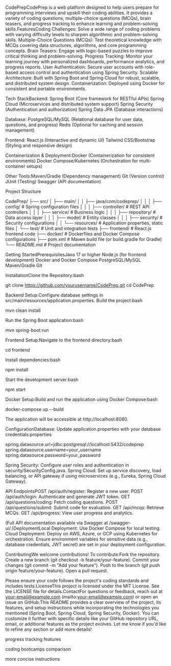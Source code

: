 CodePrepCodePrep is a web platform designed to help users prepare for programming interviews and upskill their coding abilities. It provides a variety of coding questions, multiple-choice questions (MCQs), brain teasers, and progress tracking to enhance learning and problem-solving skills.FeaturesCoding Challenges: Solve a wide range of coding problems with varying difficulty levels to sharpen algorithmic and problem-solving skills.
Multiple-Choice Questions (MCQs): Test theoretical knowledge with MCQs covering data structures, algorithms, and core programming concepts.
Brain Teasers: Engage with logic-based puzzles to improve critical thinking and problem-solving.
Progress Tracking: Monitor your learning journey with personalized dashboards, performance analytics, and progress reports.
User Authentication: Secure user accounts with role-based access control and authentication using Spring Security.
Scalable Architecture: Built with Spring Boot and Spring Cloud for robust, scalable, and distributed system design.
Containerization: Deployed using Docker for consistent and portable environments.

Tech StackBackend: Spring Boot (Core framework for RESTful APIs)
Spring Cloud (Microservices and distributed system support)
Spring Security (Authentication and authorization)
Spring Data JPA (Database interactions)

Database: PostgreSQL/MySQL (Relational database for user data, questions, and progress)
Redis (Optional for caching and session management)

Frontend: React.js (Interactive and dynamic UI)
Tailwind CSS/Bootstrap (Styling and responsive design)

Containerization & Deployment:Docker (Containerization for consistent environments)
Docker Compose/Kubernetes (Orchestration for multi-container setups)

Other Tools:Maven/Gradle (Dependency management)
Git (Version control)
JUnit (Testing)
Swagger (API documentation)

Project Structure

CodePrep/
├── src/
│   ├── main/
│   │   ├── java/com/codeprep/
│   │   │   ├── config/         # Spring configuration files
│   │   │   ├── controller/     # REST API controllers
│   │   │   ├── service/        # Business logic
│   │   │   ├── repository/     # Data access layer
│   │   │   ├── model/          # Entity classes
│   │   │   ├── security/       # Security configurations
│   │   └── resources/          # Application properties, static files
│   └── test/                   # Unit and integration tests
├── frontend/                   # React.js frontend code
├── docker/                     # Dockerfiles and Docker Compose configurations
├── pom.xml                     # Maven build file (or build.gradle for Gradle)
└── README.md                   # Project documentation

Getting StartedPrerequisitesJava 17 or higher
Node.js (for frontend development)
Docker and Docker Compose
PostgreSQL/MySQL
Maven/Gradle
Git

InstallationClone the Repository:bash

git clone https://github.com/yourusername/CodePrep.git
cd CodePrep

Backend Setup:Configure database settings in src/main/resources/application.properties.
Build the project:bash

mvn clean install

Run the Spring Boot application:bash

mvn spring-boot:run

Frontend Setup:Navigate to the frontend directory:bash

cd frontend

Install dependencies:bash

npm install

Start the development server:bash

npm start

Docker Setup:Build and run the application using Docker Compose:bash

docker-compose up --build

The application will be accessible at http://localhost:8080.

ConfigurationDatabase: Update application.properties with your database credentials:properties

spring.datasource.url=jdbc:postgresql://localhost:5432/codeprep
spring.datasource.username=your_username
spring.datasource.password=your_password

Spring Security: Configure user roles and authentication in security/SecurityConfig.java.
Spring Cloud: Set up service discovery, load balancing, or API gateway if using microservices (e.g., Eureka, Spring Cloud Gateway).

API EndpointsPOST /api/auth/register: Register a new user.
POST /api/auth/login: Authenticate and generate JWT token.
GET /api/questions/coding: Fetch coding questions.
POST /api/questions/submit: Submit code for evaluation.
GET /api/mcqs: Retrieve MCQs.
GET /api/progress: View user progress and analytics.

(Full API documentation available via Swagger at /swagger-ui/.)DeploymentLocal Deployment: Use Docker Compose for local testing.
Cloud Deployment: Deploy on AWS, Azure, or GCP using Kubernetes for orchestration.
Ensure environment variables for sensitive data (e.g., database credentials, JWT secret) are set in your deployment configuration.

ContributingWe welcome contributions! To contribute:Fork the repository.
Create a new branch (git checkout -b feature/your-feature).
Commit your changes (git commit -m "Add your feature").
Push to the branch (git push origin feature/your-feature).
Open a pull request.

Please ensure your code follows the project's coding standards and includes tests.LicenseThis project is licensed under the MIT License. See the LICENSE file for details.ContactFor questions or feedback, reach out at your-email@example.com (mailto:your-email@example.com) or open an issue on GitHub.This README provides a clear overview of the project, its features, and setup instructions while incorporating the technologies you mentioned (Spring Boot, Spring Cloud, Spring Security, Docker). You can customize it further with specific details like your GitHub repository URL, email, or additional features as the project evolves. Let me know if you'd like to refine any section or add more details!

progress tracking features

coding bootcamps comparison

more concise instructions

